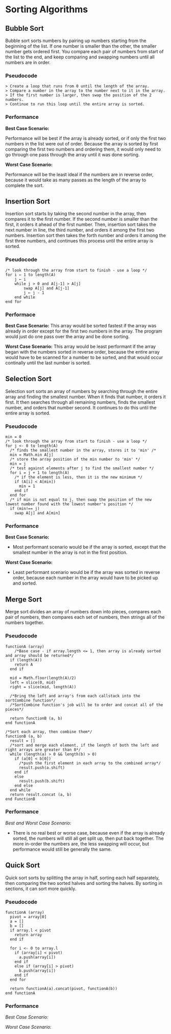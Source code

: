 <!-- Create a README.md file and for each algorithm include the following:

* Explain to a five year old how the algorithm works (3-4 sentences max)
*Psuedo code for each sorting implementation
*In your own words, describe the performance of the alogirthm for the following cases:
    * Best case scenario
    * Worst case scenario -->

# Sorting Algorithms

## Bubble Sort

Bubble sort sorts numbers by pairing up numbers starting from the beginning of the list. If one number is smaller than the other, the smaller number gets ordered first. You compare each pair of numbers from start of the list to the end, and keep comparing and swapping numbers until all numbers are in order.

### Pseudocode
```
> Create a loop that runs from 0 until the length of the array.
> Compare a number in the array to the number next to it in the array.
> If the first number is larger, then swap the position of the 2 numbers.
> Continue to run this loop until the entire array is sorted.
```

### Performance
**Best Case Scenario:**

Performance will be best if the array is already sorted, or if only the first two numbers in the list were out of order.
Because the array is sorted by first comparing the first two numbers and ordering them, it would only need to go through one pass through the array until it was done sorting.

**Worst Case Scenario:**

Performance will be the least ideal if the numbers are in reverse order, because it would take as many passes as the length of the array to complete the sort.

## Insertion Sort

Insertion sort starts by taking the second number in the array, then compares it to the first number. If the second number is smaller than the first, it orders it ahead of the first number. Then, insertion sort takes the next number in line, the third number, and orders it among the first two numbers. Insertion sort then takes the forth number and orders it among the first three numbers, and continues this process until the entire array is sorted.

### Pseudocode

```
/* look through the array from start to finish - use a loop */
for i ← 1 to length(A)
    j ← i
    while j > 0 and A[j-1] > A[j]
        swap A[j] and A[j-1]
        j ← j - 1
    end while
end for
```

### Performace
**Best Case Scenario:**
This array would be sorted fastest if the array was already in order except for the first two numbers in the array.
The program would just do one pass over the array and be done sorting.

**Worst Case Scenario:**
This array would be least performant if the array began with the numbers sorted in reverse order, because the entire array would have to be scanned for a number to be sorted, and that would occur continally until the last number is sorted.

## Selection Sort

Selection sort sorts an array of numbers by searching through the entire array and finding the smallest number. When it finds that number, it orders it first. It then searches through all remaining numbers, finds the smallest number, and orders that number second. It continues to do this until the entire array is sorted.

### Pseudocode
```
min = 0
/* look through the array from start to finish - use a loop */
for j <- 0 to length(A)
  /* finds the smallest number in the array, stores it to 'min' /*
  min = Math.min A[j]
  /* store the array position of the min number to 'min' */
  min = j
  /* test against elements after j to find the smallest number */
  for i = j + 1 to length(A)
    /* if the element is less, then it is the new minimum */
    if (A[i] < A[min])
      min = 1
    end if
  end for
  /* if min is not equal to j, then swap the position of the new lowest number found with the lowest number's position */
  if (min!== j)
    swap A[j] and A[min]
```

### Performance
**Best Case Scenario:**
- Most performant scenario would be if the array is sorted, except that the smallest number in the array is not in the first position.

**Worst Case Scenario:**
- Least performant scenario would be if the array was sorted in reverse order, because each number in the array would have to be picked up and sorted.


## Merge Sort

Merge sort divides an array of numbers down into pieces, compares each pair of numbers, then compares each set of numbers, then strings all of the numbers together.

### Pseudocode
```
functionA (array)
    /*Base case - if array.length <= 1, then array is already sorted and array should be returned*/
  if (length(A))
    return A
  end if

  mid = Math.floor(length(A)/2)
  left = slice(0, mid)
  right = slice(mid, length(A))

  /*Bring the left and array's from each callstack into the sortCombine function*/
  /*SortCombine function's job will be to order and concat all of the pieces*/

  return functionB (a, b)
end functionA

/*Sort each array, then combine them*/
functionB (a, b)
  result = []
  /*sort and merge each element, if the length of both the left and right arrays are greater than 0*/
  while (length(a) > 0 && length(b) > 0)
    if (a[0] < b[0])
      /*push the first element in each array to the combined array*/
      result.push(a.shift)
    end if
    else
      result.push(b.shift)
    end else
  end while
  return result.concat (a, b)
end FunctionB
```
### Performance
*Best and Worst Case Scenario:*
- There is no real best or worse case, because even if the array is already sorted, the numbers will still all get split up, then put back together. The more in-order the numbers are, the less swapping will occur, but performance would still be generally the same.

## Quick Sort
Quick sort sorts by splitting the array in half, sorting each half separately, then comparing the two sorted halves and sorting the halves.
By sorting in sections, it can sort more quickly.

### Pseudocode
```
functionA (array)
  pivot = array[0]
  a = []
  b = []
  if array.l < pivot
    return array
  end if

  for i <- 0 to array.l
    if (array[i] < pivot)
      a.push(array[i])
    end if
    else if (array[i] > pivot)
      b.push(array[i])
    end if
  end for

  return functionA(a).concat(pivot, functionA(b))
end functionA
```

### Performance
*Best Case Scenario:*


*Worst Case Scenario:*